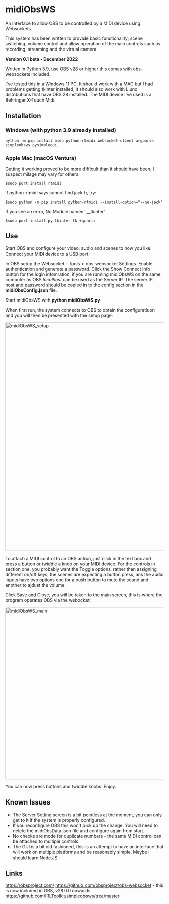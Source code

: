 # midiObsWS
An interface to allow OBS to be controlled by a MIDI device using Websockets.

This system has been written to provide basic functionality; scene switching, volume control and allow operation of the main controls such as recording, streaming and the virtual camera.

**Version 0.1 beta - December 2022**

Written in Python 3.9, use OBS v28 or higher this comes with obs-websockets included.

I've tested this in a Windows 11 PC. It should work with a MAC but I had problems getting tkinter installed, it should also work with Liunx distributions that have OBS 28 installed. The MIDI device I've used is a Behringer X-Touch Midi.

## Installation
### Windows (with python 3.9 already installed)
```
python -m pip install mido python-rtmidi websocket-client argparse simpleobsws pysimplegui
```
### Apple Mac (macOS Ventura)
Getting it working proved to be more difficult than it should have been, I suspect milage may vary for others.
```
$sudo port install rtmidi
```
if python-rtmidi says cannot find jack.h, try:
```
$sudo python -m pip install python-rtmidi --install-option="--no-jack"
```
If you see an error, No Module named '__tkinter'
```
$sudo port install py-tkinter tk +quartz
```
## Use
Start OBS and configure your video, audio and scenes to how you like. Connect your MIDI device to a USB port.

In OBS setup the Websocket - Tools > obs-websocket Settings. Enable authentication and generate a password. Click the Show Connect Info button for the login infomration, if you are running midiObsWS on the same computer as OBS _localhost_ can be used as the Server IP. The server IP, host and password should be copied in to the config section in the **midiObsConfig.json** file.

Start midiObsWS with **python midiObsWS.py**

When first run, the system connects to OBS to obtain the configuratiuon and you will then be presented with the setup page:

<img width="725" alt="midiObsWS_setup" src="https://user-images.githubusercontent.com/1898711/205466660-bcf82571-3b88-43f0-ae47-b2d114d2bf90.png">

To attach a MIDI control to an OBS action, just click in the text box and press a button or twiddle a knob on your MIDI device. For the controls in section one, you probably want the Toggle options, rather than assigning different on/off keys, the scenes are expecting a button press, ans the audio inputs have two options one for a push button to mute the sound and another to ajdust the volume.

Click Save and Close, you will be taken to the main screen, this is where the program operates OBS via the webocket:

<img width="545" alt="midiObsWS_main" src="https://user-images.githubusercontent.com/1898711/205467030-e01141aa-e4a7-45a5-83ec-ea2cdcf3f62d.png">

You can now press buttons and twiddle knobs. Enjoy.

## Known Issues
- The Server Setting screen is a bit pointless at the moment, you can only get to it if the system is properly configured.
- If you reconfigure OBS this won't pick up the change. You will need to delete the midiObsData.json file and configure again from start.
- No checks are mode for duplicate numbers - the same MIDI control can be attached to multiple controls.
- The GUI is a bit old fashioned, this is an attempt to have an interface that will work on multiple platforms and be reasonably simple. Maybe I should learn Node.JS.

## Links
https://obsproject.com/
https://github.com/obsproject/obs-websocket - this is now included in OBS, v28.0.0 onwards
https://github.com/IRLToolkit/simpleobsws/tree/master
